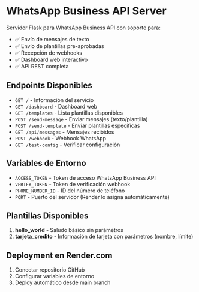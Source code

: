 # WhatsApp Business API Server

Servidor Flask para WhatsApp Business API con soporte para:

- ✅ Envío de mensajes de texto
- ✅ Envío de plantillas pre-aprobadas  
- ✅ Recepción de webhooks
- ✅ Dashboard web interactivo
- ✅ API REST completa

## Endpoints Disponibles

- `GET /` - Información del servicio
- `GET /dashboard` - Dashboard web
- `GET /templates` - Lista plantillas disponibles
- `POST /send-message` - Enviar mensajes (texto/plantilla)
- `POST /send-template` - Enviar plantillas específicas
- `GET /api/messages` - Mensajes recibidos
- `POST /webhook` - Webhook WhatsApp
- `GET /test-config` - Verificar configuración

## Variables de Entorno

- `ACCESS_TOKEN` - Token de acceso WhatsApp Business API
- `VERIFY_TOKEN` - Token de verificación webhook
- `PHONE_NUMBER_ID` - ID del número de teléfono
- `PORT` - Puerto del servidor (Render lo asigna automáticamente)

## Plantillas Disponibles

1. **hello_world** - Saludo básico sin parámetros
2. **tarjeta_credito** - Información de tarjeta con parámetros (nombre, límite)

## Deployment en Render.com

1. Conectar repositorio GitHub
2. Configurar variables de entorno
3. Deploy automático desde main branch
